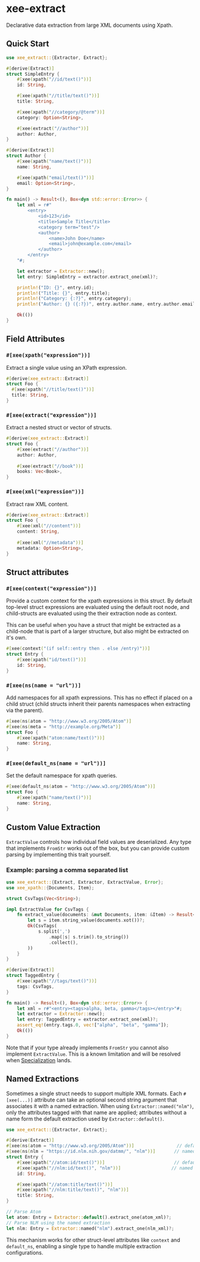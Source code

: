 # xee-extract

Declarative data extraction from large XML documents using Xpath.

## Quick Start

```rust
use xee_extract::{Extractor, Extract};

#[derive(Extract)]
struct SimpleEntry {
    #[xee(xpath("//id/text()"))]
    id: String,

    #[xee(xpath("//title/text()"))]
    title: String,

    #[xee(xpath("//category/@term"))]
    category: Option<String>,

    #[xee(extract("//author"))]
    author: Author,
}

#[derive(Extract)]
struct Author {
    #[xee(xpath("name/text()"))]
    name: String,

    #[xee(xpath("email/text()"))]
    email: Option<String>,
}

fn main() -> Result<(), Box<dyn std::error::Error>> {
    let xml = r#"
        <entry>
            <id>123</id>
            <title>Sample Title</title>
            <category term="test"/>
            <author>
                <name>John Doe</name>
                <email>john@example.com</email>
            </author>
        </entry>
    "#;

    let extractor = Extractor::new();
    let entry: SimpleEntry = extractor.extract_one(xml)?;

    println!("ID: {}", entry.id);
    println!("Title: {}", entry.title);
    println!("Category: {:?}", entry.category);
    println!("Author: {} ({:?})", entry.author.name, entry.author.email);

    Ok(())
}
```

## Field Attributes

### `#[xee(xpath("expression"))]`

Extract a single value using an XPath expression.

```rust
#[derive(xee_extract::Extract)]
struct Foo {
  #[xee(xpath("//title/text()"))]
  title: String,
}

```

### `#[xee(extract("expression"))]`

Extract a nested struct or vector of structs.

```rust
#[derive(xee_extract::Extract)]
struct Foo {
    #[xee(extract("//author"))]
    author: Author,
    
    #[xee(extract("//book"))]
    books: Vec<Book>,
}
```

### `#[xee(xml("expression"))]`

Extract raw XML content.

```rust
#[derive(xee_extract::Extract)]
struct Foo {
    #[xee(xml("//content"))]
    content: String,
    
    #[xee(xml("//metadata"))]
    metadata: Option<String>,
}
```

## Struct attributes

### `#[xee(context("expression"))]`

Provide a custom context for the xpath expressions in this struct. By default top-level struct expressions are evaluated using the default root node, and child-structs are evaluated using the their extraction node as context. 

This can be useful when you have a struct that might be extracted as a child-node that is part of a larger structure, but also might be extracted on it's own.

```rust
#[xee(context("(if self::entry then . else /entry)"))]
struct Entry {
    #[xee(xpath("id/text()"))]
    id: String,
}
```

### `#[xee(ns(name = "url"))]`

Add namespaces for all xpath expressions. This has no effect if placed on a child struct (child structs inherit their parents namespaces when extracting via the parent). 

```rust
#[xee(ns(atom = "http://www.w3.org/2005/Atom")]
#[xee(ns(meta = "http://example.org/Meta")]
struct Foo {
    #[xee(xpath("atom:name/text()"))]
    name: String,
}
```

### `#[xee(default_ns(name = "url"))]`

Set the default namespace for xpath queries.

```rust
#[xee(default_ns(atom = "http://www.w3.org/2005/Atom"))]
struct Foo {
    #[xee(xpath("name/text()"))]
    name: String,
}
```


## Custom Value Extraction

`ExtractValue` controls how individual field values are deserialized.
Any type that implements `FromStr` works out of the box, but you can
provide custom parsing by implementing this trait yourself.

### Example: parsing a comma separated list

```rust
use xee_extract::{Extract, Extractor, ExtractValue, Error};
use xee_xpath::{Documents, Item};

struct CsvTags(Vec<String>);

impl ExtractValue for CsvTags {
    fn extract_value(documents: &mut Documents, item: &Item) -> Result<Self, Error> {
        let s = item.string_value(documents.xot())?;
        Ok(CsvTags(
            s.split(',')
                .map(|s| s.trim().to_string())
                .collect(),
        ))
    }
}

#[derive(Extract)]
struct TaggedEntry {
    #[xee(xpath("//tags/text()"))]
    tags: CsvTags,
}

fn main() -> Result<(), Box<dyn std::error::Error>> {
    let xml = r#"<entry><tags>alpha, beta, gamma</tags></entry>"#;
    let extractor = Extractor::new();
    let entry: TaggedEntry = extractor.extract_one(xml)?;
    assert_eq!(entry.tags.0, vec!["alpha", "beta", "gamma"]);
    Ok(())
}
```

Note that if your type already implements `FromStr` you cannot also implement `ExtractValue`. This is a known limitation and will be resolved when [Specialization](https://std-dev-guide.rust-lang.org/policy/specialization.html) lands. 

## Named Extractions

Sometimes a single struct needs to support multiple XML formats.  Each
`#[xee(...)]` attribute can take an optional second string argument that
associates it with a named extraction.  When using
`Extractor::named("nlm")`, only the attributes tagged with that name are
applied; attributes without a name form the default extraction used by
`Extractor::default()`.

```rust
use xee_extract::{Extractor, Extract};

#[derive(Extract)]
#[xee(ns(atom = "http://www.w3.org/2005/Atom"))]                // default
#[xee(ns(nlm = "https://id.nlm.nih.gov/datmm/", "nlm"))]       // named
struct Entry {
    #[xee(xpath("//atom:id/text()"))]                          // default
    #[xee(xpath("//nlm:id/text()", "nlm"))]                   // named
    id: String,

    #[xee(xpath("//atom:title/text()"))]
    #[xee(xpath("//nlm:title/text()", "nlm"))]
    title: String,
}

// Parse Atom
let atom: Entry = Extractor::default().extract_one(atom_xml)?;
// Parse NLM using the named extraction
let nlm: Entry = Extractor::named("nlm").extract_one(nlm_xml)?;
```

This mechanism works for other struct-level attributes like `context` and
`default_ns`, enabling a single type to handle multiple extraction
configurations.
